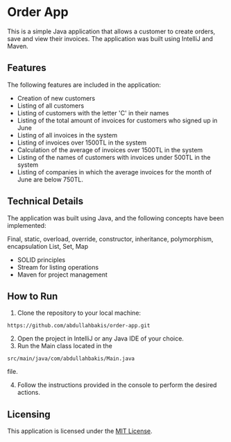 # Order App
This is a simple Java application that allows a customer to create orders, save and view their invoices. The application was built using IntelliJ and Maven.

## Features
The following features are included in the application:

* Creation of new customers
* Listing of all customers
* Listing of customers with the letter 'C' in their names
* Listing of the total amount of invoices for customers who signed up in June
* Listing of all invoices in the system
* Listing of invoices over 1500TL in the system
* Calculation of the average of invoices over 1500TL in the system
* Listing of the names of customers with invoices under 500TL in the system
* Listing of companies in which the average invoices for the month of June are below 750TL.
## Technical Details
The application was built using Java, and the following concepts have been implemented:

Final, static, overload, override, constructor, inheritance, polymorphism, encapsulation
List, Set, Map
* SOLID principles
* Stream for listing operations
* Maven for project management
## How to Run
1. Clone the repository to your local machine: 
```
https://github.com/abdullahbakis/order-app.git
```

2. Open the project in IntelliJ or any Java IDE of your choice.
3. Run the Main class located in the 


```
src/main/java/com/abdullahbakis/Main.java
```  

file.

4. Follow the instructions provided in the console to perform the desired actions.

## Licensing
This application is licensed under the [MIT License](https://github.com/abdullahbakis/order-app/blob/master/LICENCE).
